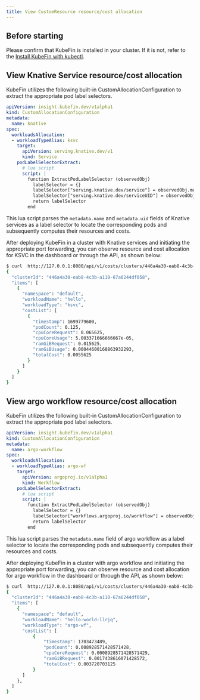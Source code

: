 ```yaml
---
title: View CustomResource resource/cost allocation
---
```



## Before starting

Please confirm that KubeFin is installed in your cluster. If it is not, refer to the [Install KubeFin with kubectl](../install.md).

## View Knative Service resource/cost allocation

KubeFin utilizes the following built-in CustomAllocationConfiguration to extract the appropriate pod label selectors.

```yaml
apiVersion: insight.kubefin.dev/v1alpha1
kind: CustomAllocationConfiguration
metadata:
  name: knative
spec:
  workloadsAllocation:
  - workloadTypeAlias: ksvc
    target:
      apiVersion: serving.knative.dev/v1
      kind: Service
    podLabelSelectorExtract:
      # lua script
      script: |
        function ExtractPodLabelSelector (observedObj)
          labelSelector = {}
          labelSelector["serving.knative.dev/service"] = observedObj.metadata.name
          labelSelector["serving.knative.dev/serviceUID"] = observedObj.metadata.uid
          return labelSelector
        end
```

This lua script parses the `metadata.name` and `metadata.uid` fields of Knative services as a label selector to locate the corresponding pods and subsequently computes their resources and costs.

After deploying KubeFin in a cluster with Knative services and initiating the appropriate port forwarding, you can observe resource and cost allocation for KSVC in the dashboard or through the API, as shown below:

```sh
$ curl  http://127.0.0.1:8080/api/v1/costs/clusters/446a4a30-eab8-4c3b-a110-67a6244df058/workload?aggregateBy=ksvc | jq .
{
  "clusterId": "446a4a30-eab8-4c3b-a110-67a6244df058",
  "items": [
    {
      "namespace": "default",
      "workloadName": "hello",
      "workloadType": "ksvc",
      "costList": [
        {
          "timestamp": 1699779600,
          "podCount": 0.125,
          "cpuCoreRequest": 0.065625,
          "cpuCoreUsage": 5.003371666666667e-05,
          "ramGiBRequest": 0.015625,
          "ramGiBUsage": 0.00044600168863932293,
          "totalCost": 0.0055625
        }
      ]
    }
  ]
}
```
## View argo workflow resource/cost allocation

KubeFin utilizes the following built-in CustomAllocationConfiguration to extract the appropriate pod label selectors.
```yaml
apiVersion: insight.kubefin.dev/v1alpha1
kind: CustomAllocationConfiguration
metadata:
  name: argo-workflow
spec:
  workloadsAllocation:
  - workloadTypeAlias: argo-wf
    target:
      apiVersion: argoproj.io/v1alpha1
      kind: Workflow
    podLabelSelectorExtract:
      # lua script
      script: |
        function ExtractPodLabelSelector (observedObj)
          labelSelector = {}
          labelSelector["workflows.argoproj.io/workflow"] = observedObj.metadata.name
          return labelSelector
        end
```

This lua script parses the `metadata.name` field of argo workflow as a label selector to locate the corresponding pods and subsequently computes their resources and costs.

After deploying KubeFin in a cluster with argo workflow and initiating the appropriate port forwarding, you can observe resource and cost allocation for argo workflow in the dashboard or through the API, as shown below:

```sh
$ curl  http://127.0.0.1:8080/api/v1/costs/clusters/446a4a30-eab8-4c3b-a110-67a6244df058/workload?aggregateBy=argo-wf | jq .
{
  "clusterId": "446a4a30-eab8-4c3b-a110-67a6244df058",
  "items": [
    {
      "namespace": "default",
      "workloadName": "hello-world-llrjq",
      "workloadType": "argo-wf",
      "costList": [
          {
              "timestamp": 1703473489,
              "podCount": 0.008928571428571428,
              "cpuCoreRequest": 0.0008928571428571429,
              "ramGiBRequest": 0.0017438616071428572,
              "totalCost": 0.003720703125
          }
      ]
    },
  ]
}
```
